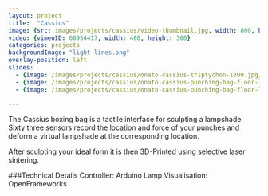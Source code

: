 ```yaml
---
layout: project
title:  "Cassius"
image: {src: images/projects/cassius/video-thumbnail.jpg, width: 800, height: 531}
video: {vimeoID: 66954417, width: 480, height: 360}
categories: projects
backgroundImage: "light-lines.png"
overlay-position: left
slides:
  - {image: /images/projects/cassius/onato-cassius-triptychon-1300.jpg, title: Cassius Triptychon}
  - {image: /images/projects/cassius/onato-cassius-punching-bag-floor-lamp-on-off.jpg, title: Cassius On/Off}
  - {image: /images/projects/cassius/onato-cassius-punching-bag-floor-lamp-eames.jpg, title: Cassius with Eames Chair}

---
```

The Cassius boxing bag is a tactile interface for sculpting a lampshade. Sixty three sensors record the location and force of your punches and deform a virtual lampshade at the corresponding location.

After sculpting your ideal form it is then 3D-Printed using selective laser sintering.

###Technical Details
Controller: Arduino
Lamp Visualisation: OpenFrameworks


